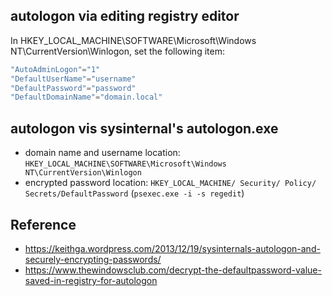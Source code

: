 ## autologon via editing registry editor
In HKEY_LOCAL_MACHINE\SOFTWARE\Microsoft\Windows NT\CurrentVersion\Winlogon, set the following item:
```powershell
"AutoAdminLogon"="1"
"DefaultUserName"="username"
"DefaultPassword"="password"
"DefaultDomainName"="domain.local"
```

## autologon vis sysinternal's autologon.exe
* domain name and username location: `HKEY_LOCAL_MACHINE\SOFTWARE\Microsoft\Windows NT\CurrentVersion\Winlogon`
* encrypted password location: `HKEY_LOCAL_MACHINE/ Security/ Policy/ Secrets/DefaultPassword` (`psexec.exe -i -s regedit`)

## Reference
* https://keithga.wordpress.com/2013/12/19/sysinternals-autologon-and-securely-encrypting-passwords/
* https://www.thewindowsclub.com/decrypt-the-defaultpassword-value-saved-in-registry-for-autologon
